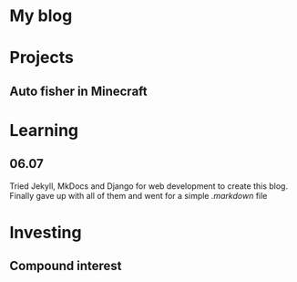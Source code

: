 # My blog

# Projects

## Auto fisher in Minecraft

# Learning

## 06.07
Tried Jekyll, MkDocs and Django for web development to create this blog. Finally gave up with all of them and went for a simple _.markdown_ file


# Investing

## Compound interest
